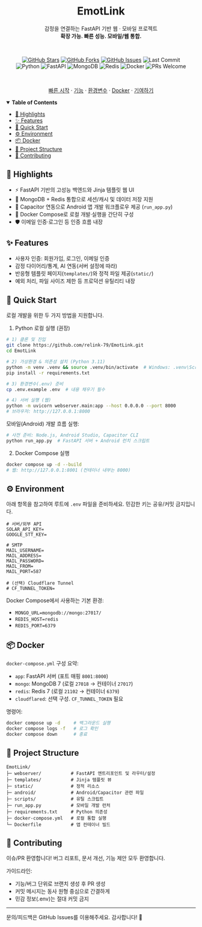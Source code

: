 <div align="center">

<h1>EmotLink</h1>

감정을 연결하는 FastAPI 기반 웹 · 모바일 프로젝트<br/>
<b>확장 가능. 빠른 성능. 모바일/웹 통합.</b>

<br/>

<a href="https://github.com/relink-79/EmotLink/stargazers"><img alt="GitHub Stars" src="https://img.shields.io/github/stars/relink-79/EmotLink?color=ffd24d" /></a>
<a href="https://github.com/relink-79/EmotLink/network/members"><img alt="GitHub Forks" src="https://img.shields.io/github/forks/relink-79/EmotLink?color=9ecbff" /></a>
<a href="https://github.com/relink-79/EmotLink/issues"><img alt="GitHub Issues" src="https://img.shields.io/github/issues/relink-79/EmotLink?color=ff9b9b" /></a>
<img alt="Last Commit" src="https://img.shields.io/github/last-commit/relink-79/EmotLink?color=9dffb0" />
<br/>
<img alt="Python" src="https://img.shields.io/badge/Python-3.11-3776AB?logo=python&logoColor=white" />
<img alt="FastAPI" src="https://img.shields.io/badge/FastAPI-0.115-009688?logo=fastapi&logoColor=white" />
<img alt="MongoDB" src="https://img.shields.io/badge/MongoDB-7+-4EA94B?logo=mongodb&logoColor=white" />
<img alt="Redis" src="https://img.shields.io/badge/Redis-7+-DC382D?logo=redis&logoColor=white" />
<img alt="Docker" src="https://img.shields.io/badge/Docker%20Compose-ready-2496ED?logo=docker&logoColor=white" />
<img alt="PRs Welcome" src="https://img.shields.io/badge/PRs-welcome-ff69b4" />

<br/>

<a href="#-quick-start">빠른 시작</a> ·
<a href="#-features">기능</a> ·
<a href="#%EF%B8%8F-environment">환경변수</a> ·
<a href="#-docker">Docker</a> ·
<a href="#-contributing">기여하기</a>

</div>

<details open>
<summary><strong>Table of Contents</strong></summary>

- [🌈 Highlights](#-highlights)
- [✨ Features](#-features)
- [🚀 Quick Start](#-quick-start)
- [⚙️ Environment](#%EF%B8%8F-environment)
- [📦 Docker](#-docker)
- [📁 Project Structure](#-project-structure)
- [🤝 Contributing](#-contributing)

</details>

## 🌈 Highlights

- ⚡ FastAPI 기반의 고성능 백엔드와 Jinja 템플릿 웹 UI
- 🧩 MongoDB + Redis 통합으로 세션/캐시 및 데이터 저장 지원
- 📱 Capacitor 연동으로 Android 앱 개발 워크플로우 제공 (`run_app.py`)
- 🐳 Docker Compose로 로컬 개발·실행을 간단히 구성
- 🛡️ 이메일 인증·로그인 등 인증 흐름 내장

## ✨ Features

- 사용자 인증: 회원가입, 로그인, 이메일 인증
- 감정 다이어리/통계, AI 연동(서버 설정에 따라)
- 반응형 템플릿 페이지(`templates/`)와 정적 파일 제공(`static/`)
- 예외 처리, 파일 사이즈 제한 등 프로덕션 유틸리티 내장

## 🚀 Quick Start

로컬 개발을 위한 두 가지 방법을 지원합니다.

1) Python 로컬 실행 (권장)

```bash
# 1) 클론 및 진입
git clone https://github.com/relink-79/EmotLink.git
cd EmotLink

# 2) 가상환경 & 의존성 설치 (Python 3.11)
python -m venv .venv && source .venv/bin/activate  # Windows: .venv\Scripts\activate
pip install -r requirements.txt

# 3) 환경변수(.env) 준비
cp .env.example .env  # 내용 채우기 필수

# 4) 서버 실행 (웹)
python -m uvicorn webserver.main:app --host 0.0.0.0 --port 8000
# 브라우저: http://127.0.0.1:8000
```

모바일(Android) 개발 흐름 실행:

```bash
# 사전 준비: Node.js, Android Studio, Capacitor CLI
python run_app.py  # FastAPI 서버 + Android 런치 스크립트
```

2) Docker Compose 실행

```bash
docker compose up -d --build
# 웹: http://127.0.0.1:8001 (컨테이너 내부는 8000)
```

## ⚙️ Environment

아래 항목을 참고하여 루트에 `.env` 파일을 준비하세요. 민감한 키는 공유/커밋 금지입니다.

```dotenv
# 서버/외부 API
SOLAR_API_KEY=
GOOGLE_STT_KEY=

# SMTP
MAIL_USERNAME=
MAIL_ADDRESS=
MAIL_PASSWORD=
MAIL_FROM=
MAIL_PORT=587

# (선택) Cloudflare Tunnel
# CF_TUNNEL_TOKEN=
```

Docker Compose에서 사용하는 기본 환경:

- `MONGO_URL=mongodb://mongo:27017/`
- `REDIS_HOST=redis`
- `REDIS_PORT=6379`

## 📦 Docker

`docker-compose.yml` 구성 요약:

- `app`: FastAPI 서버 (포트 매핑 `8001:8000`)
- `mongo`: MongoDB 7 (로컬 `27018` → 컨테이너 `27017`)
- `redis`: Redis 7 (로컬 `21102` → 컨테이너 `6379`)
- `cloudflared`: 선택 구성. `CF_TUNNEL_TOKEN` 필요

명령어:

```bash
docker compose up -d     # 백그라운드 실행
docker compose logs -f   # 로그 확인
docker compose down      # 종료
```

## 📁 Project Structure

```
EmotLink/
├─ webserver/           # FastAPI 엔트리포인트 및 라우터/설정
├─ templates/           # Jinja 템플릿 뷰
├─ static/              # 정적 리소스
├─ android/             # Android/Capacitor 관련 파일
├─ scripts/             # 유틸 스크립트
├─ run_app.py           # 모바일 개발 런처
├─ requirements.txt     # Python 의존성
├─ docker-compose.yml   # 로컬 통합 실행
└─ Dockerfile           # 앱 컨테이너 빌드
```

## 🤝 Contributing

이슈/PR 환영합니다! 버그 리포트, 문서 개선, 기능 제안 모두 환영합니다.

가이드라인:

- 기능/버그 단위로 브랜치 생성 후 PR 생성
- 커밋 메시지는 동사 원형 중심으로 간결하게
- 민감 정보(.env)는 절대 커밋 금지

---

문의/피드백은 GitHub Issues를 이용해주세요. 감사합니다! 🙌
